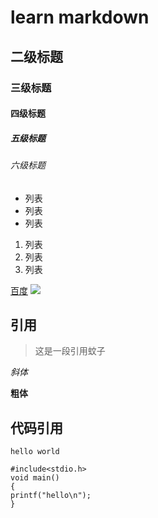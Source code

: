 # learn markdown
## 二级标题
### 三级标题
#### 四级标题
##### 五级标题
###### 六级标题

- 列表
- 列表
- 列表

1. 列表
2. 列表
3. 列表


[百度](https://www.baidu.com)
![](http://bpic.588ku.com/element_origin_min_pic/18/06/09/e2848acd44d65bc8c06686adbb4726f8.jpg)


## 引用
> 这是一段引用蚊子

*斜体*

**粗体**


## 代码引用
`hello world`
```
#include<stdio.h>
void main()
{
printf("hello\n");
}
```
